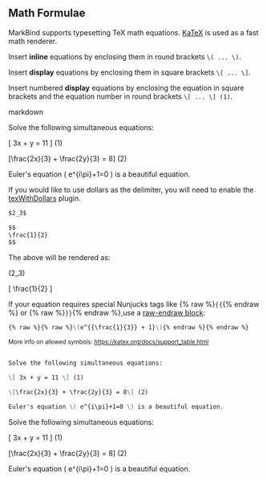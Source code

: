 ## Math Formulae
MarkBind supports typesetting TeX math equations. [KaTeX](https://katex.org) is used as a fast math renderer.

Insert **inline** equations by enclosing them in round brackets `\( ... \)`.

Insert **display** equations by enclosing them in square brackets `\[ ... \]`.

Insert numbered **display** equations by enclosing the equation in square brackets and the equation number in round brackets `\[ ... \] (1)`.

<include src="codeAndOutput.md" boilerplate >
<variable name="highlightStyle">markdown</variable>
<variable name="code">

Solve the following simultaneous equations:

\[ 3x + y = 11 \] (1)

\[\frac{2x}{3} + \frac{2y}{3} = 8\] (2)

Euler's equation \( e^{i\pi}+1=0 \) is a beautiful equation.

</variable>
</include>

<box type="info">

If you would like to use <tooltip content="$ ... $ or $$ ... $$">dollars</tooltip> as the delimiter, you will need to enable the [texWithDollars](../usingPlugins.md#plugin-texwithdollars) plugin. 

```markdown
$2_3$

$$
\frac{1}{2}
$$
```
The above will be rendered as:

\(2_3\)

\[ \frac{1}{2} \]

</box>

<box type="important">

If your equation requires special Nunjucks tags like {% raw %}`{{`{% endraw %} or {% raw %}`}}`{% endraw %},use a
[raw-endraw block](https://markbind.org/userGuide/tipsAndTricks.html#using-raw-endraw-to-display-content):

```markdown
{% raw %}{% raw %}\(e^{{\frac{1}{3}} + 1}\){% endraw %}{% endraw %}
```

</box>

<small>More info on allowed symbols: https://katex.org/docs/support_table.html</small>

<span id="short" class="d-none">

```markdown

Solve the following simultaneous equations:

\[ 3x + y = 11 \] (1)

\[\frac{2x}{3} + \frac{2y}{3} = 8\] (2)

Euler's equation \( e^{i\pi}+1=0 \) is a beautiful equation.

```
</span>
<span id="examples" class="d-none">

Solve the following simultaneous equations:

\[ 3x + y = 11 \] (1)

\[\frac{2x}{3} + \frac{2y}{3} = 8\] (2)

Euler's equation \( e^{i\pi}+1=0 \) is a beautiful equation.

</span>
